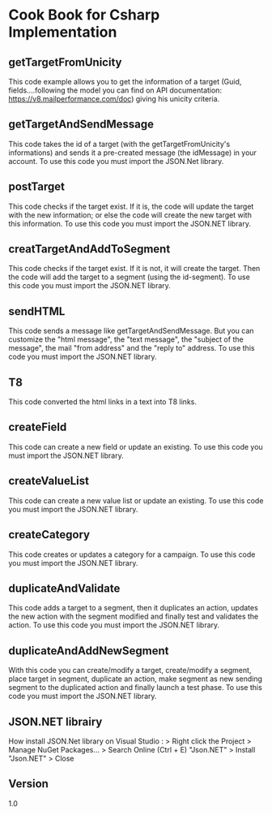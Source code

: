 Cook Book for Csharp Implementation
==


getTargetFromUnicity
--

This code example allows you to get the information of a target (Guid, fields....following the model you can find on API documentation: https://v8.mailperformance.com/doc) giving his unicity criteria.

getTargetAndSendMessage
--

This code takes the id of a target (with the getTargetFromUnicity's informations) and sends it a pre-created message (the idMessage) in your account.
To use this code you must import the JSON.Net library.

postTarget
--

This code checks if the target exist. If it is, the code will update the target with the new information; or else the code will create the new target with this information. 
To use this code you must import the JSON.NET library.

creatTargetAndAddToSegment
--

This code checks if the target exist. If it is not, it will create the target. Then the code will add the target to a segment (using the id-segment).
To use this code you must import the JSON.NET library.

sendHTML
--

This code sends a message like getTargetAndSendMessage. But you can customize the "html message", the "text message", the "subject of the message", the mail "from address" and the "reply to" address.
To use this code you must import the JSON.NET library.

T8
--

This code converted the html links in a text into T8 links.

createField
--

This code can create a new field or update an existing.
To use this code you must import the JSON.NET library.

createValueList
--

This code can create a new value list or update an existing.
To use this code you must import the JSON.NET library.

createCategory
--

This code creates or updates a category for a campaign.
To use this code you must import the JSON.NET library.

duplicateAndValidate
--

This code adds a target to a segment, then it duplicates an action, updates the new action with the segment modified and finally test and validates the action.
To use this code you must import the JSON.NET library.

duplicateAndAddNewSegment
--

With this code you can create/modify a target, create/modify a segment, place target in segment, duplicate an action, make segment as new sending segment to the duplicated action and finally launch a test phase.
To use this code you must import the JSON.NET library.

JSON.NET librairy
--

How install JSON.Net library on Visual Studio : > Right click the Project > Manage NuGet Packages... > Search Online (Ctrl + E) "Json.NET" > Install "Json.NET" > Close


Version
--

1.0
